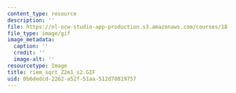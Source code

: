 ```yaml
---
content_type: resource
description: ''
file: https://ol-ocw-studio-app-production.s3.amazonaws.com/courses/18-04-complex-variables-with-applications-fall-1999/0b6dedcd2262a52f51aa512d70819757_riem_sqrt_Z2m1_s2.GIF
file_type: image/gif
image_metadata:
  caption: ''
  credit: ''
  image-alt: ''
resourcetype: Image
title: riem_sqrt_Z2m1_s2.GIF
uid: 0b6dedcd-2262-a52f-51aa-512d70819757
---
```

